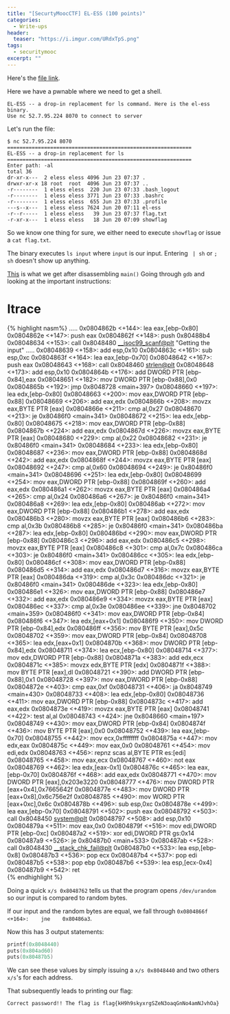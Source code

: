 ```yaml
---
title: "[SecurtyMoocCTF] EL-ESS (100 points)"
categories:
  - Write-ups
header:
  teaser: "https://i.imgur.com/URdxTpS.png"
tags:
  - securitymooc
excerpt: ""
---
```

Here's the [file link](/assets/write-ups/securitymoocctf/el-ess).

Here we have a pwnable where we need to get a shell.

```
EL-ESS -- a drop-in replacement for ls command. Here is the el-ess binary.
Use nc 52.7.95.224 8070 to connect to server
```
Let's run the file:

```console
$ nc 52.7.95.224 8070
============================================================
EL-ESS -- a drop-in replacement for ls
============================================================
Enter path: -al
total 36
dr-xr-x---  2 eless eless 4096 Jun 23 07:37 .
drwxr-xr-x 18 root  root  4096 Jun 23 07:37 ..
-r--------  1 eless eless  220 Jun 23 07:33 .bash_logout
-r--------  1 eless eless 3771 Jun 23 07:33 .bashrc
-r--------  1 eless eless  655 Jun 23 07:33 .profile
---s--x---  1 eless eless 7624 Jun 20 07:11 el-ess
-r--r-----  1 eless eless   39 Jun 23 07:37 flag.txt
-r-xr-x---  1 eless eless   18 Jun 20 07:09 showflag
```

So we know one thing for sure, we either need to execute `showflag` or issue a `cat flag.txt`.

The binary executes `ls input` where `input` is our input.
Entering ` | sh` or `; sh` doesn't show up anything.

[This](/assets/write-ups/securitymoocctf/el-ess.asm) is what we get after disassembling `main()` Going through `gdb` and looking at the important instructions: 


# ltrace


{% highlight nasm%}
                       .....
   0x0804862b <+144>:	lea    eax,[ebp-0x80]
   0x0804862e <+147>:	push   eax
   0x0804862f <+148>:	push   0x80488b4
   0x08048634 <+153>:	call   0x8048480 <__isoc99_scanf@plt>     "Getting the input"
                       .....
   0x08048639 <+158>:	add    esp,0x10
   0x0804863c <+161>:	sub    esp,0xc
   0x0804863f <+164>:	lea    eax,[ebp-0x70]
   0x08048642 <+167>:	push   eax
   0x08048643 <+168>:	call   0x8048460 <strlen@plt>
   0x08048648 <+173>:	add    esp,0x10
   0x0804864b <+176>:	add    DWORD PTR [ebp-0x84],eax
   0x08048651 <+182>:	mov    DWORD PTR [ebp-0x88],0x0
   0x0804865b <+192>:	jmp    0x8048728 <main+397>
   0x08048660 <+197>:	lea    edx,[ebp-0x80]
   0x08048663 <+200>:	mov    eax,DWORD PTR [ebp-0x88]
   0x08048669 <+206>:	add    eax,edx
   0x0804866b <+208>:	movzx  eax,BYTE PTR [eax]
   0x0804866e <+211>:	cmp    al,0x27
   0x08048670 <+213>:	je     0x80486f0 <main+341>
   0x08048672 <+215>:	lea    edx,[ebp-0x80]
   0x08048675 <+218>:	mov    eax,DWORD PTR [ebp-0x88]
   0x0804867b <+224>:	add    eax,edx
   0x0804867d <+226>:	movzx  eax,BYTE PTR [eax]
   0x08048680 <+229>:	cmp    al,0x22
   0x08048682 <+231>:	je     0x80486f0 <main+341>
   0x08048684 <+233>:	lea    edx,[ebp-0x80]
   0x08048687 <+236>:	mov    eax,DWORD PTR [ebp-0x88]
   0x0804868d <+242>:	add    eax,edx
   0x0804868f <+244>:	movzx  eax,BYTE PTR [eax]
   0x08048692 <+247>:	cmp    al,0x60
   0x08048694 <+249>:	je     0x80486f0 <main+341>
   0x08048696 <+251>:	lea    edx,[ebp-0x80]
   0x08048699 <+254>:	mov    eax,DWORD PTR [ebp-0x88]
   0x0804869f <+260>:	add    eax,edx
   0x080486a1 <+262>:	movzx  eax,BYTE PTR [eax]
   0x080486a4 <+265>:	cmp    al,0x24
   0x080486a6 <+267>:	je     0x80486f0 <main+341>
   0x080486a8 <+269>:	lea    edx,[ebp-0x80]
   0x080486ab <+272>:	mov    eax,DWORD PTR [ebp-0x88]
   0x080486b1 <+278>:	add    eax,edx
   0x080486b3 <+280>:	movzx  eax,BYTE PTR [eax]
   0x080486b6 <+283>:	cmp    al,0x3b
   0x080486b8 <+285>:	je     0x80486f0 <main+341>
   0x080486ba <+287>:	lea    edx,[ebp-0x80]
   0x080486bd <+290>:	mov    eax,DWORD PTR [ebp-0x88]
   0x080486c3 <+296>:	add    eax,edx
   0x080486c5 <+298>:	movzx  eax,BYTE PTR [eax]
   0x080486c8 <+301>:	cmp    al,0x7c
   0x080486ca <+303>:	je     0x80486f0 <main+341>
   0x080486cc <+305>:	lea    edx,[ebp-0x80]
   0x080486cf <+308>:	mov    eax,DWORD PTR [ebp-0x88]
   0x080486d5 <+314>:	add    eax,edx
   0x080486d7 <+316>:	movzx  eax,BYTE PTR [eax]
   0x080486da <+319>:	cmp    al,0x3c
   0x080486dc <+321>:	je     0x80486f0 <main+341>
   0x080486de <+323>:	lea    edx,[ebp-0x80]
   0x080486e1 <+326>:	mov    eax,DWORD PTR [ebp-0x88]
   0x080486e7 <+332>:	add    eax,edx
   0x080486e9 <+334>:	movzx  eax,BYTE PTR [eax]
   0x080486ec <+337>:	cmp    al,0x3e
   0x080486ee <+339>:	jne    0x8048702 <main+359>
   0x080486f0 <+341>:	mov    eax,DWORD PTR [ebp-0x84]
   0x080486f6 <+347>:	lea    edx,[eax+0x1]
   0x080486f9 <+350>:	mov    DWORD PTR [ebp-0x84],edx
   0x080486ff <+356>:	mov    BYTE PTR [eax],0x5c
   0x08048702 <+359>:	mov    eax,DWORD PTR [ebp-0x84]
   0x08048708 <+365>:	lea    edx,[eax+0x1]
   0x0804870b <+368>:	mov    DWORD PTR [ebp-0x84],edx
   0x08048711 <+374>:	lea    ecx,[ebp-0x80]
   0x08048714 <+377>:	mov    edx,DWORD PTR [ebp-0x88]
   0x0804871a <+383>:	add    edx,ecx
   0x0804871c <+385>:	movzx  edx,BYTE PTR [edx]
   0x0804871f <+388>:	mov    BYTE PTR [eax],dl
   0x08048721 <+390>:	add    DWORD PTR [ebp-0x88],0x1
   0x08048728 <+397>:	mov    eax,DWORD PTR [ebp-0x88]
   0x0804872e <+403>:	cmp    eax,0xf
   0x08048731 <+406>:	ja     0x8048749 <main+430>
   0x08048733 <+408>:	lea    edx,[ebp-0x80]
   0x08048736 <+411>:	mov    eax,DWORD PTR [ebp-0x88]
   0x0804873c <+417>:	add    eax,edx
   0x0804873e <+419>:	movzx  eax,BYTE PTR [eax]
   0x08048741 <+422>:	test   al,al
   0x08048743 <+424>:	jne    0x8048660 <main+197>
   0x08048749 <+430>:	mov    eax,DWORD PTR [ebp-0x84]
   0x0804874f <+436>:	mov    BYTE PTR [eax],0x0
   0x08048752 <+439>:	lea    eax,[ebp-0x70]
   0x08048755 <+442>:	mov    ecx,0xffffffff
   0x0804875a <+447>:	mov    edx,eax
   0x0804875c <+449>:	mov    eax,0x0
   0x08048761 <+454>:	mov    edi,edx
   0x08048763 <+456>:	repnz scas al,BYTE PTR es:[edi]
   0x08048765 <+458>:	mov    eax,ecx
   0x08048767 <+460>:	not    eax
   0x08048769 <+462>:	lea    edx,[eax-0x1]
   0x0804876c <+465>:	lea    eax,[ebp-0x70]
   0x0804876f <+468>:	add    eax,edx
   0x08048771 <+470>:	mov    DWORD PTR [eax],0x203e3220
   0x08048777 <+476>:	mov    DWORD PTR [eax+0x4],0x7665642f
   0x0804877e <+483>:	mov    DWORD PTR [eax+0x8],0x6c756e2f
   0x08048785 <+490>:	mov    WORD PTR [eax+0xc],0x6c
   0x0804878b <+496>:	sub    esp,0xc
   0x0804878e <+499>:	lea    eax,[ebp-0x70]
   0x08048791 <+502>:	push   eax
   0x08048792 <+503>:	call   0x8048450 <system@plt>
   0x08048797 <+508>:	add    esp,0x10
   0x0804879a <+511>:	mov    eax,0x0
   0x0804879f <+516>:	mov    edi,DWORD PTR [ebp-0xc]
   0x080487a2 <+519>:	xor    edi,DWORD PTR gs:0x14
   0x080487a9 <+526>:	je     0x80487b0 <main+533>
   0x080487ab <+528>:	call   0x8048430 <__stack_chk_fail@plt>
   0x080487b0 <+533>:	lea    esp,[ebp-0x8]
   0x080487b3 <+536>:	pop    ecx
   0x080487b4 <+537>:	pop    edi
   0x080487b5 <+538>:	pop    ebp
   0x080487b6 <+539>:	lea    esp,[ecx-0x4]
   0x080487b9 <+542>:	ret    
{% endhighlight %}

Doing a quick `x/s 0x8048762` tells us that the program opens `/dev/urandom` so our input is compared to random bytes.

If our input and the random bytes are equal, we fall through `0x0804866f <+164>:	jne    0x80486a3`.

Now this has 3 output statements:
```c
printf(0x8048440)
puts(0x804ad60)
puts(0x80487b5)
```
We can see these values by simply issuing a `x/s 0x8048440` and two others `x/s`'s for each address.

That subsequently leads to printing our flag:

```
Correct password!! The flag is flag{kH9h9skyxrgSZeN3oaqGnNo4amNJvhOa}
```
